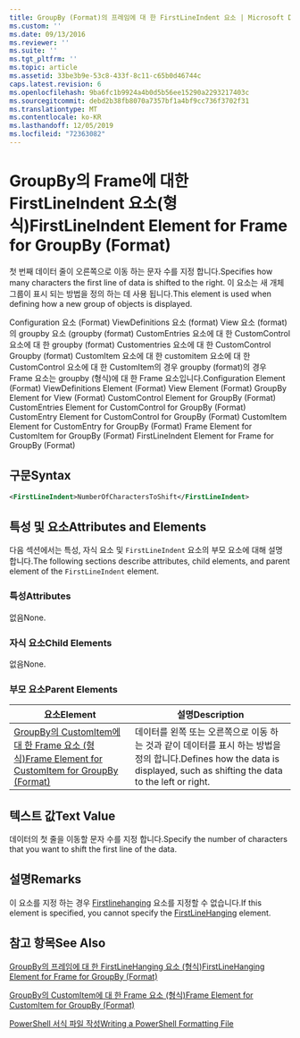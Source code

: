 ```yaml
---
title: GroupBy (Format)의 프레임에 대 한 FirstLineIndent 요소 | Microsoft Docs
ms.custom: ''
ms.date: 09/13/2016
ms.reviewer: ''
ms.suite: ''
ms.tgt_pltfrm: ''
ms.topic: article
ms.assetid: 33be3b9e-53c8-433f-8c11-c65b0d46744c
caps.latest.revision: 6
ms.openlocfilehash: 9ba6fc1b9924a4b0d5b56ee15290a2293217403c
ms.sourcegitcommit: debd2b38fb8070a7357bf1a4bf9cc736f3702f31
ms.translationtype: MT
ms.contentlocale: ko-KR
ms.lasthandoff: 12/05/2019
ms.locfileid: "72363082"
---
```

# <a name="firstlineindent-element-for-frame-for-groupby-format"></a><span data-ttu-id="856e8-102">GroupBy의 Frame에 대한 FirstLineIndent 요소(형식)</span><span class="sxs-lookup"><span data-stu-id="856e8-102">FirstLineIndent Element for Frame for GroupBy (Format)</span></span>

<span data-ttu-id="856e8-103">첫 번째 데이터 줄이 오른쪽으로 이동 하는 문자 수를 지정 합니다.</span><span class="sxs-lookup"><span data-stu-id="856e8-103">Specifies how many characters the first line of data is shifted to the right.</span></span> <span data-ttu-id="856e8-104">이 요소는 새 개체 그룹이 표시 되는 방법을 정의 하는 데 사용 됩니다.</span><span class="sxs-lookup"><span data-stu-id="856e8-104">This element is used when defining how a new group of objects is displayed.</span></span>

<span data-ttu-id="856e8-105">Configuration 요소 (Format) ViewDefinitions 요소 (format) View 요소 (format)의 groupby 요소 (groupby (format) CustomEntries 요소에 대 한 CustomControl 요소에 대 한 groupby (format) Customentries 요소에 대 한 CustomControl Groupby (format) CustomItem 요소에 대 한 customitem 요소에 대 한 CustomControl 요소에 대 한 CustomItem의 경우 groupby (format)의 경우 Frame 요소는 groupby (형식)에 대 한 Frame 요소입니다.</span><span class="sxs-lookup"><span data-stu-id="856e8-105">Configuration Element (Format) ViewDefinitions Element (Format) View Element (Format) GroupBy Element for View (Format) CustomControl Element for GroupBy (Format) CustomEntries Element for CustomControl for GroupBy (Format) CustomEntry Element for CustomControl for GroupBy (Format) CustomItem Element for CustomEntry for GroupBy (Format) Frame Element for CustomItem for GroupBy (Format) FirstLineIndent Element for Frame for GroupBy (Format)</span></span>

## <a name="syntax"></a><span data-ttu-id="856e8-106">구문</span><span class="sxs-lookup"><span data-stu-id="856e8-106">Syntax</span></span>

```xml
<FirstLineIndent>NumberOfCharactersToShift</FirstLineIndent>
```

## <a name="attributes-and-elements"></a><span data-ttu-id="856e8-107">특성 및 요소</span><span class="sxs-lookup"><span data-stu-id="856e8-107">Attributes and Elements</span></span>

<span data-ttu-id="856e8-108">다음 섹션에서는 특성, 자식 요소 및 `FirstLineIndent` 요소의 부모 요소에 대해 설명 합니다.</span><span class="sxs-lookup"><span data-stu-id="856e8-108">The following sections describe attributes, child elements, and parent element of the `FirstLineIndent` element.</span></span>

### <a name="attributes"></a><span data-ttu-id="856e8-109">특성</span><span class="sxs-lookup"><span data-stu-id="856e8-109">Attributes</span></span>

<span data-ttu-id="856e8-110">없음</span><span class="sxs-lookup"><span data-stu-id="856e8-110">None.</span></span>

### <a name="child-elements"></a><span data-ttu-id="856e8-111">자식 요소</span><span class="sxs-lookup"><span data-stu-id="856e8-111">Child Elements</span></span>

<span data-ttu-id="856e8-112">없음</span><span class="sxs-lookup"><span data-stu-id="856e8-112">None.</span></span>

### <a name="parent-elements"></a><span data-ttu-id="856e8-113">부모 요소</span><span class="sxs-lookup"><span data-stu-id="856e8-113">Parent Elements</span></span>

|<span data-ttu-id="856e8-114">요소</span><span class="sxs-lookup"><span data-stu-id="856e8-114">Element</span></span>|<span data-ttu-id="856e8-115">설명</span><span class="sxs-lookup"><span data-stu-id="856e8-115">Description</span></span>|
|-------------|-----------------|
|[<span data-ttu-id="856e8-116">GroupBy의 CustomItem에 대 한 Frame 요소 (형식)</span><span class="sxs-lookup"><span data-stu-id="856e8-116">Frame Element for CustomItem for GroupBy (Format)</span></span>](./frame-element-for-customitem-for-groupby-format.md)|<span data-ttu-id="856e8-117">데이터를 왼쪽 또는 오른쪽으로 이동 하는 것과 같이 데이터를 표시 하는 방법을 정의 합니다.</span><span class="sxs-lookup"><span data-stu-id="856e8-117">Defines how the data is displayed, such as shifting the data to the left or right.</span></span>|

## <a name="text-value"></a><span data-ttu-id="856e8-118">텍스트 값</span><span class="sxs-lookup"><span data-stu-id="856e8-118">Text Value</span></span>

<span data-ttu-id="856e8-119">데이터의 첫 줄을 이동할 문자 수를 지정 합니다.</span><span class="sxs-lookup"><span data-stu-id="856e8-119">Specify the number of characters that you want to shift the first line of the data.</span></span>

## <a name="remarks"></a><span data-ttu-id="856e8-120">설명</span><span class="sxs-lookup"><span data-stu-id="856e8-120">Remarks</span></span>

<span data-ttu-id="856e8-121">이 요소를 지정 하는 경우 [Firstlinehanging](./firstlinehanging-element-for-frame-for-groupby-format.md) 요소를 지정할 수 없습니다.</span><span class="sxs-lookup"><span data-stu-id="856e8-121">If this element is specified, you cannot specify the [FirstLineHanging](./firstlinehanging-element-for-frame-for-groupby-format.md) element.</span></span>

## <a name="see-also"></a><span data-ttu-id="856e8-122">참고 항목</span><span class="sxs-lookup"><span data-stu-id="856e8-122">See Also</span></span>

[<span data-ttu-id="856e8-123">GroupBy의 프레임에 대 한 FirstLineHanging 요소 (형식)</span><span class="sxs-lookup"><span data-stu-id="856e8-123">FirstLineHanging Element for Frame for GroupBy (Format)</span></span>](./firstlinehanging-element-for-frame-for-groupby-format.md)

[<span data-ttu-id="856e8-124">GroupBy의 CustomItem에 대 한 Frame 요소 (형식)</span><span class="sxs-lookup"><span data-stu-id="856e8-124">Frame Element for CustomItem for GroupBy (Format)</span></span>](./frame-element-for-customitem-for-groupby-format.md)

[<span data-ttu-id="856e8-125">PowerShell 서식 파일 작성</span><span class="sxs-lookup"><span data-stu-id="856e8-125">Writing a PowerShell Formatting File</span></span>](./writing-a-powershell-formatting-file.md)
